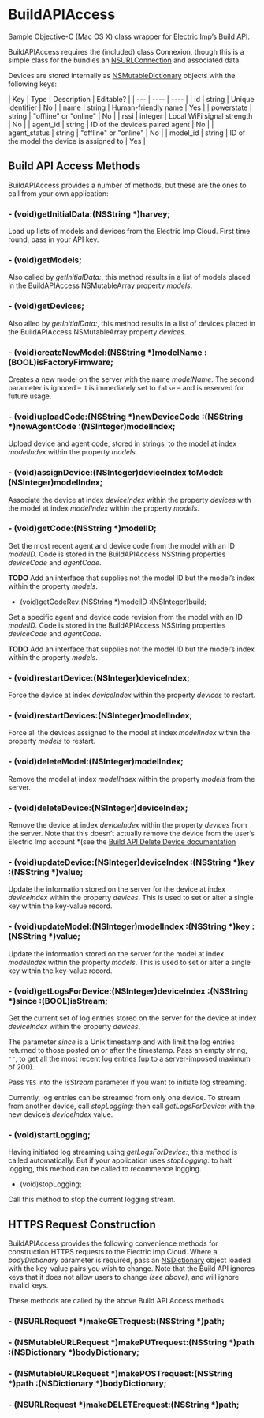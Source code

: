 # BuildAPIAccess

Sample Objective-C (Mac OS X) class wrapper for [Electric Imp’s Build API](https://electricimp.com/docs/buildapi/).

BuildAPIAccess requires the (included) class Connexion, though this is a simple class for the bundles an [NSURLConnection](https://developer.apple.com/library/prerelease/mac/documentation/Cocoa/Reference/Foundation/Classes/NSURLConnection_Class/index.html) and associated data.

Devices are stored internally as [NSMutableDictionary](https://developer.apple.com/library/prerelease/mac/documentation/Cocoa/Reference/Foundation/Classes/NSMutableDictionary_Class/) objects with the following keys:

| Key | Type | Description | Editable? |
| --- | ---- | ---- |
| id | string | Unique identifier | No |
| name | string | Human-friendly name | Yes |
| powerstate | string | "offline" or "online" | No |
| rssi | integer | Local WiFi signal strength | No |
| agent_id | string | ID of the device’s paired agent | No |
| agent_status | string | "offline" or "online" | No |
| model_id | string | ID of the model the device is assigned to | Yes |

## Build API Access Methods

BuildAPIAccess provides a number of methods, but these are the ones to call from your own application:

### - (void)getInitialData:(NSString *)harvey;

Load up lists of models and devices from the Electric Imp Cloud. First time round, pass in your API key.

### - (void)getModels;

Also called by *getInitialData:*, this method results in a list of models placed in the BuildAPIAccess NSMutableArray property *models*.

### - (void)getDevices;

Also alled by *getInitialData:*, this method results in a list of devices placed in the BuildAPIAccess NSMutableArray property *devices*.

### - (void)createNewModel:(NSString *)modelName :(BOOL)isFactoryFirmware;

Creates a new model on the server with the name *modelName*. The second parameter is ignored &ndash; it is immediately set to `false` &ndash; and is reserved for future usage.

### - (void)uploadCode:(NSString *)newDeviceCode :(NSString *)newAgentCode :(NSInteger)modelIndex;

Upload device and agent code, stored in strings, to the model at index *modelIndex* within the property *models*.

### - (void)assignDevice:(NSInteger)deviceIndex toModel:(NSInteger)modelIndex;

Associate the device at index *deviceIndex* within the property *devices* with the model at index *modelIndex* within the property *models*.

### - (void)getCode:(NSString *)modelID;

Get the most recent agent and device code from the model with an ID *modelID*. Code is stored in the BuildAPIAccess NSString properties *deviceCode* and *agentCode*.

**TODO** Add an interface that supplies not the model ID but the model’s index within the property *models*.

- (void)getCodeRev:(NSString *)modelID :(NSInteger)build;

Get a specific agent and device code revision from the model with an ID *modelID*. Code is stored in the BuildAPIAccess NSString properties *deviceCode* and *agentCode*.

**TODO** Add an interface that supplies not the model ID but the model’s index within the property *models*.

### - (void)restartDevice:(NSInteger)deviceIndex;

Force the device at index *deviceIndex* within the property *devices* to restart.

### - (void)restartDevices:(NSInteger)modelIndex;

Force all the devices assigned to the model at index *modelIndex* within the property *models* to restart.

### - (void)deleteModel:(NSInteger)modelIndex;

Remove the model at index *modelIndex* within the property *models* from the server.

### - (void)deleteDevice:(NSInteger)deviceIndex;

Remove the device at index *deviceIndex* within the property *devices* from the server. Note that this doesn’t actually remove the device from the user’s Electric Imp account *(see the [Build API Delete Device documentation](https://electricimp.com/docs/buildapi/device/delete/)

### - (void)updateDevice:(NSInteger)deviceIndex :(NSString *)key :(NSString *)value;

Update the information stored on the server for the device at index *deviceIndex* within the property *devices*. This is used to set or alter a single key within the key-value record. 

### - (void)updateModel:(NSInteger)modelIndex :(NSString *)key :(NSString *)value;

Update the information stored on the server for the model at index *modelIndex* within the property *models*. This is used to set or alter a single key within the key-value record. 

### - (void)getLogsForDevice:(NSInteger)deviceIndex :(NSString *)since :(BOOL)isStream;

Get the current set of log entries stored on the server for the device at index *deviceIndex* within the property *devices*. 

The parameter *since* is a Unix timestamp and with limit the log entries returned to those posted on or after the timestamp. Pass an empty string, `""`, to get all the most recent log entries (up to a server-imposed maximum of 200).

Pass `YES` into the *isStream* parameter if you want to initiate log streaming.

Currently, log entries can be streamed from only one device. To stream from another device, call *stopLogging:* then call *getLogsForDevice:* with the new device’s *deviceIndex* value.

### - (void)startLogging;

Having initiated log streaming using *getLogsForDevice:*, this method is called automatically. But if your application uses *stopLogging:* to halt logging, this method can be called to recommence logging.

- (void)stopLogging;

Call this method to stop the current logging stream.

## HTTPS Request Construction

BuildAPIAccess provides the following convenience methods for construction HTTPS requests to the Electric Imp Cloud. Where a *bodyDictionary* parameter is required, pass an [NSDictionary]() object loaded with the key-value pairs you wish to change. Note that the Build API ignores keys that it does not allow users to change *(see above)*, and will ignore invalid keys.

These methods are called by the above Build API Access methods.

### - (NSURLRequest *)makeGETrequest:(NSString *)path;

### - (NSMutableURLRequest *)makePUTrequest:(NSString *)path :(NSDictionary *)bodyDictionary;

### - (NSMutableURLRequest *)makePOSTrequest:(NSString *)path :(NSDictionary *)bodyDictionary;

### - (NSURLRequest *)makeDELETErequest:(NSString *)path;
